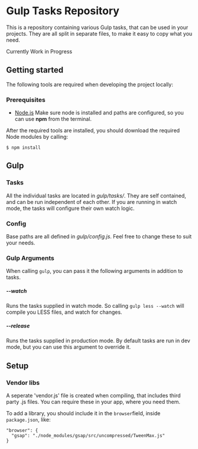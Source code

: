 Gulp Tasks Repository
=====================
This is a repository containing various Gulp tasks, that can be used in your projects.
They are all split in separate files, to make it easy to copy what you need.

Currently Work in Progress

## Getting started
The following tools are required when developing the project locally:

### Prerequisites
* [Node.js](http://nodejs.org/ "Node")
  Make sure node is installed and paths are configured, so you can use **npm** from the terminal.

After the required tools are installed, you should download the required Node modules by calling:

```
$ npm install
```

## Gulp
### Tasks
All the individual tasks are located in *gulp/tasks/*. They are self contained, and can be run independent of each other.
If you are running in watch mode, the tasks will configure their own watch logic.

### Config
Base paths are all defined in *gulp/config.js*. Feel free to change these to suit your needs.

### Gulp Arguments
When calling `gulp`, you can pass it the following arguments in addition to tasks.

##### --watch
Runs the tasks supplied in watch mode. So calling `gulp less --watch` will compile you LESS files, and watch for changes.

##### --release
Runs the tasks supplied in production mode. By default tasks are run in dev mode, but you can use this argument to override it.

## Setup
### Vendor libs
A seperate 'vendor.js' file is created when compiling, that includes third party .js files. You can require these in your app, where you need them.

To add a library, you should include it in the `browser`field, inside `package.json`, like:

```
"browser": {
  "gsap": "./node_modules/gsap/src/uncompressed/TweenMax.js"
}
```